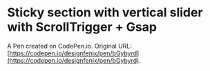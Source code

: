 # Sticky section with vertical slider with ScrollTrigger + Gsap

A Pen created on CodePen.io. Original URL: [https://codepen.io/designfenix/pen/bGybyrd](https://codepen.io/designfenix/pen/bGybyrd).

